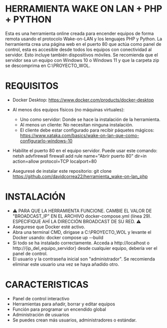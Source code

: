 # HERRAMIENTA WAKE ON LAN + PHP + PYTHON
Esta es una herramienta online creada para encender equipos de forma remota usando el protocolo Wake-on-LAN y los lenguajes PHP y Python.
La herramienta crea una página web en el puerto 80 que actúa como panel de control, esta es accesible desde todos los equipos con conectividad al servidor.
Esto incluye también dispositivos móviles.
Se recomienda que el servidor sea un equipo con Windows 10 o Windows 11 y que la carpeta zip se descomprima en C:\PROYECTO_WOL.

# REQUISITOS
- Docker Desktop: https://www.docker.com/products/docker-desktop
- Al menos dos equipos físicos (no máquinas virtuales):
    - Uno como servidor: Donde se hace la instalación de la herramienta.
    - Al menos un cliente: No necesitan ninguna instalación.
    - El cliente debe estar configurado para recibir páquetes mágicos: https://www.xataka.com/basics/wake-on-lan-que-como-configurarlo-windows-10

- Habilite el puerto 80 en el equipo servidor. Puede usar este comando: netsh advfirewall firewall add rule name="Abrir puerto 80" dir=in action=allow protocol=TCP localport=80
- Aseguresé de instalar este repositorio: git clone https://github.com/davidcorrea22/herramienta_wake-on-lan_php

# INSTALACIÓN
- ⚠ PARA QUE LA HERRAMIENTA FUNCIONE. CAMBIE EL VALOR DE "BROADCAST_IP" EN EL ARCHIVO docker-compose.yml (línea 29). ESPECIFIQUE AHÍ LA DIRECCIÓN BROADCAST DE SU RED. ⚠
- Asegurese que Docker esté activo.
- Abra una terminal CMD, dirigase a C:\PROYECTO_WOL y levante el Docker usando: docker compose up --build
- Si todo se ha instalado correctamente. Acceda a http://localhost o http://{ip_del_equipo_servidor} desde cualquier equipo, debería ver el panel de control.
- El usuario y la contraseña inicial son "administrador". Se recomienda eliminar este usuario una vez se haya añadido otro.

# CARACTERISTICAS
- Panel de control interactivo
- Herramientas para añadir, borrar y editar equipos
- Función para programar un encendido global
- Administración de usuarios
- Se puedes crean más usuarios, administradores o estándar.
